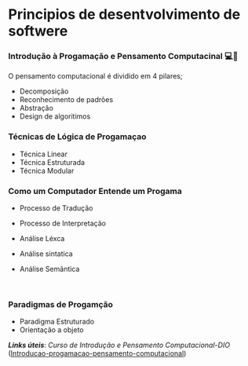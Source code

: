 # Principios de desentvolvimento de softwere 

### Introdução à Progamação e Pensamento Computacinal :computer::thought_balloon:

O pensamento computacional é dividido em 4 pilares;

- Decomposição 
- Reconhecimento de padrões 
- Abstração
- Design de algoritimos 

### Técnicas de Lógica de Progamaçao

- Técnica Linear 
- Técnica Estruturada 
- Técnica Modular

### Como um Computador Entende um Progama

- Processo de Tradução

- Processo de Interpretação

- Análise Léxca

- Análise sintatica 

- Análise Semântica 

  ​

### Paradigmas de Progamção

- Paradigma Estruturado
- Orientação a objeto

***Links úteis***: *Curso de Introdução e Pensamento Computacional-DIO* ([Introducao-progamacao-pensamento-computacional](https://web.dio.me/course/introducao-a-programacao-e-pensamento-computacional/learning/285a4323-c6b0-4233-988e-4a2954065de3?back=/track/geracao-tech-unimed-bh-fullstack&tab=path&moduleId=undefined))



